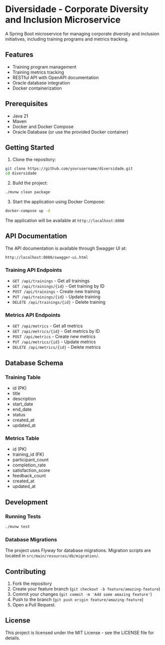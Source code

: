 # Diversidade - Corporate Diversity and Inclusion Microservice

A Spring Boot microservice for managing corporate diversity and inclusion initiatives, including training programs and metrics tracking.

## Features

- Training program management
- Training metrics tracking
- RESTful API with OpenAPI documentation
- Oracle database integration
- Docker containerization

## Prerequisites

- Java 21
- Maven
- Docker and Docker Compose
- Oracle Database (or use the provided Docker container)

## Getting Started

1. Clone the repository:
```bash
git clone https://github.com/yourusername/diversidade.git
cd diversidade
```

2. Build the project:
```bash
./mvnw clean package
```

3. Start the application using Docker Compose:
```bash
docker-compose up -d
```

The application will be available at `http://localhost:8080`

## API Documentation

The API documentation is available through Swagger UI at:
```
http://localhost:8080/swagger-ui.html
```

### Training API Endpoints

- `GET /api/trainings` - Get all trainings
- `GET /api/trainings/{id}` - Get training by ID
- `POST /api/trainings` - Create new training
- `PUT /api/trainings/{id}` - Update training
- `DELETE /api/trainings/{id}` - Delete training

### Metrics API Endpoints

- `GET /api/metrics` - Get all metrics
- `GET /api/metrics/{id}` - Get metrics by ID
- `POST /api/metrics` - Create new metrics
- `PUT /api/metrics/{id}` - Update metrics
- `DELETE /api/metrics/{id}` - Delete metrics

## Database Schema

### Training Table
- id (PK)
- title
- description
- start_date
- end_date
- status
- created_at
- updated_at

### Metrics Table
- id (PK)
- training_id (FK)
- participant_count
- completion_rate
- satisfaction_score
- feedback_count
- created_at
- updated_at

## Development

### Running Tests
```bash
./mvnw test
```

### Database Migrations
The project uses Flyway for database migrations. Migration scripts are located in `src/main/resources/db/migration/`.

## Contributing

1. Fork the repository
2. Create your feature branch (`git checkout -b feature/amazing-feature`)
3. Commit your changes (`git commit -m 'Add some amazing feature'`)
4. Push to the branch (`git push origin feature/amazing-feature`)
5. Open a Pull Request.

## License

This project is licensed under the MIT License - see the LICENSE file for details. 